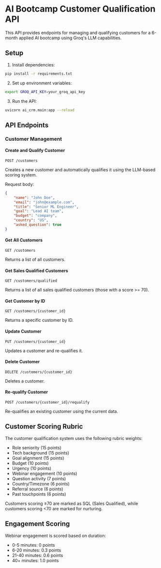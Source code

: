 # AI Bootcamp Customer Qualification API

This API provides endpoints for managing and qualifying customers for a 6-month applied AI bootcamp using Groq's LLM capabilities.

## Setup

1. Install dependencies:
```bash
pip install -r requirements.txt
```

2. Set up environment variables:
```bash
export GROQ_API_KEY=your_groq_api_key
```

3. Run the API:
```bash
uvicorn ai_crm.main:app --reload
```

## API Endpoints

### Customer Management

#### Create and Qualify Customer
```http
POST /customers
```
Creates a new customer and automatically qualifies it using the LLM-based scoring system.

Request body:
```json
{
    "name": "John Doe",
    "email": "john@example.com",
    "title": "Senior ML Engineer",
    "goal": "Lead AI team",
    "budget": "company",
    "country": "US",
    "asked_question": true
}
```

#### Get All Customers
```http
GET /customers
```
Returns a list of all customers.

#### Get Sales Qualified Customers
```http
GET /customers/qualified
```
Returns a list of all sales qualified customers (those with a score >= 70).

#### Get Customer by ID
```http
GET /customers/{customer_id}
```
Returns a specific customer by ID.

#### Update Customer
```http
PUT /customers/{customer_id}
```
Updates a customer and re-qualifies it.

#### Delete Customer
```http
DELETE /customers/{customer_id}
```
Deletes a customer.

#### Re-qualify Customer
```http
POST /customers/{customer_id}/requalify
```
Re-qualifies an existing customer using the current data.

## Customer Scoring Rubric

The customer qualification system uses the following rubric weights:
- Role seniority (15 points)
- Tech background (15 points)
- Goal alignment (15 points)
- Budget (10 points)
- Urgency (10 points)
- Webinar engagement (10 points)
- Question activity (7 points)
- Country/Timezone (6 points)
- Referral source (6 points)
- Past touchpoints (6 points)

Customers scoring ≥70 are marked as SQL (Sales Qualified), while customers scoring <70 are marked for nurturing.

## Engagement Scoring

Webinar engagement is scored based on duration:
- 0-5 minutes: 0 points
- 6-20 minutes: 0.3 points
- 21-40 minutes: 0.6 points
- 40+ minutes: 1.0 points 